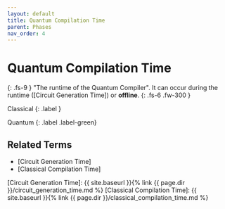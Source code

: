 ```yaml
---
layout: default
title: Quantum Compilation Time
parent: Phases
nav_order: 4
---
```


# Quantum Compilation Time
{: .fs-9 }
"The runtime of the Quantum Compiler". It can occur during the runtime ([Circuit Generation Time]) or **offline**.
{: .fs-6 .fw-300 }

Classical
{: .label }

Quantum
{: .label .label-green}

<!-- ## Full Definition

tbd. -->

<!-- ## Examples -->

<!-- ## Synonyms

- -->

## Related Terms

- [Circuit Generation Time]
- [Classical Compilation Time]

<!--## Sources
1.  -->

[Circuit Generation Time]: {{ site.baseurl }}{% link {{ page.dir }}/circuit_generation_time.md %}
[Classical Compilation Time]: {{ site.baseurl }}{% link {{ page.dir }}/classical_compilation_time.md %}
